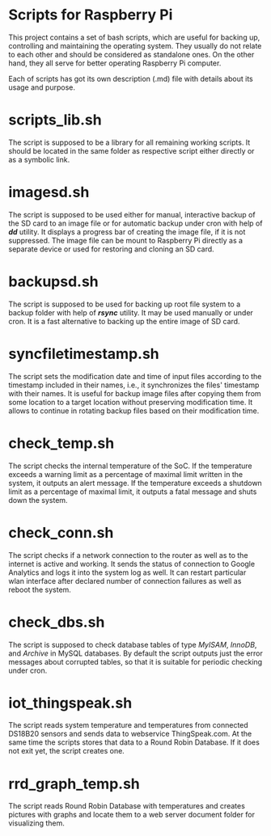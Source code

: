 Scripts for Raspberry Pi
=====
This project contains a set of bash scripts,
which are useful for backing up, controlling and maintaining 
the operating system. They usually do not relate
to each other and should be considered as standalone ones.
On the other hand, they all serve for better operating
Raspberry Pi computer.

Each of scripts has got its own description (.md) file
with details about its usage and purpose.

scripts_lib.sh
=====
The script is supposed to be a library for all remaining working scripts.
It should be located in the same folder as respective script either directly
or as a symbolic link.

imagesd.sh
=====
The script is supposed to be used either for manual, interactive backup
of the SD card to an image file or for automatic backup under cron with help
of ***dd*** utility. It displays a progress bar of creating the image file,
if it is not suppressed.
The image file can be mount to Raspberry Pi directly as a separate device
or used for restoring and cloning an SD card.

backupsd.sh
=====
The script is supposed to be used for backing up root file system 
to a backup folder with help of ***rsync*** utility. It may be used manually
or under cron. It is a fast alternative to backing up the entire image of SD card. 

syncfiletimestamp.sh
=====
The script sets the modification date and time of input files according to the
timestamp included in their names, i.e., it synchronizes the files' timestamp
with their names. It is useful for backup image files after copying them from
some location to a target location without preserving modification time. It
allows to continue in rotating backup files based on their modification time.

check_temp.sh
=====
The script checks the internal temperature of the SoC.
If the temperature exceeds a warning limit as a percentage of
maximal limit written in the system, it outputs an alert message.
If the temperature exceeds a shutdown limit as a percentage of
maximal limit, it outputs a fatal message and shuts down the system.

check_conn.sh
=====
The script checks if a network connection to the router as well as
to the internet is active and working. It sends the status of connection
to Google Analytics and logs it into the system log as well. It can restart
particular wlan interface after declared number of connection failures as well
as reboot the system.

check_dbs.sh
=====
The script is supposed to check database tables of type *MyISAM*, *InnoDB*, and *Archive*
in MySQL databases. By default the script outputs just the error messages about
corrupted tables, so that it is suitable for periodic checking under cron.

iot_thingspeak.sh
=====
The script reads system temperature and temperatures from connected DS18B20 sensors
and sends data to webservice ThingSpeak.com. At the same time the scripts stores
that data to a Round Robin Database. If it does not exit yet, the script creates one.

rrd_graph_temp.sh
=====
The script reads Round Robin Database with temperatures and creates pictures with
graphs and locate them to a web server document folder for visualizing them.

